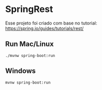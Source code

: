 # SpringRest
Esse projeto foi criado com base no tutorial:
https://spring.io/guides/tutorials/rest/

## Run Mac/Linux
```
./mvnw spring-boot:run
```
## Windows
```
mvnw spring-boot:run
```

